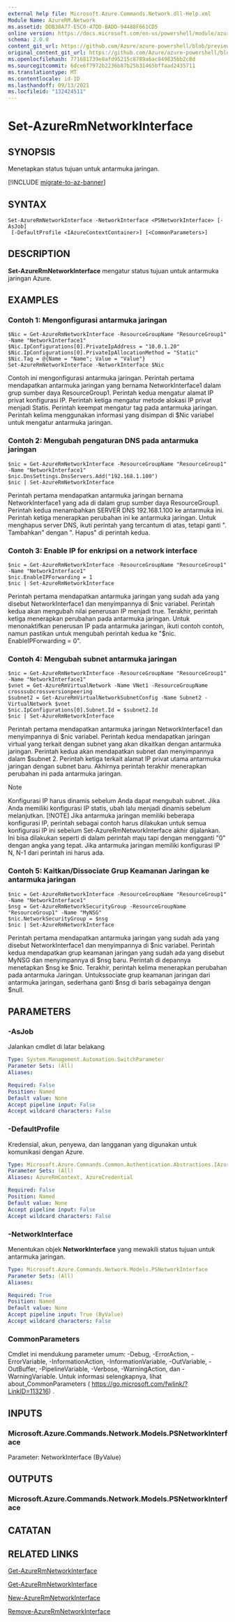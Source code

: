 ```yaml
---
external help file: Microsoft.Azure.Commands.Network.dll-Help.xml
Module Name: AzureRM.Network
ms.assetid: DDB38A77-E5C0-47DD-BADD-94488F661CD5
online version: https://docs.microsoft.com/en-us/powershell/module/azurerm.network/set-azurermnetworkinterface
schema: 2.0.0
content_git_url: https://github.com/Azure/azure-powershell/blob/preview/src/ResourceManager/Network/Commands.Network/help/Set-AzureRmNetworkInterface.md
original_content_git_url: https://github.com/Azure/azure-powershell/blob/preview/src/ResourceManager/Network/Commands.Network/help/Set-AzureRmNetworkInterface.md
ms.openlocfilehash: 771681739e8afd95215c8789a6ac849835bb2c8d
ms.sourcegitcommit: 6dce6f7972b2236b87b25b31465bffaad2435711
ms.translationtype: MT
ms.contentlocale: id-ID
ms.lasthandoff: 09/13/2021
ms.locfileid: "132424511"
---
```

# Set-AzureRmNetworkInterface

## SYNOPSIS
Menetapkan status tujuan untuk antarmuka jaringan.

[!INCLUDE [migrate-to-az-banner](../../includes/migrate-to-az-banner.md)]

## SYNTAX

```
Set-AzureRmNetworkInterface -NetworkInterface <PSNetworkInterface> [-AsJob]
 [-DefaultProfile <IAzureContextContainer>] [<CommonParameters>]
```

## DESCRIPTION
**Set-AzureRmNetworkInterface** mengatur status tujuan untuk antarmuka jaringan Azure.

## EXAMPLES

### Contoh 1: Mengonfigurasi antarmuka jaringan
```
$Nic = Get-AzureRmNetworkInterface -ResourceGroupName "ResourceGroup1" -Name "NetworkInterface1"
$Nic.IpConfigurations[0].PrivateIpAddress = "10.0.1.20"
$Nic.IpConfigurations[0].PrivateIpAllocationMethod = "Static"
$Nic.Tag = @{Name = "Name"; Value = "Value"}
Set-AzureRmNetworkInterface -NetworkInterface $Nic
```

Contoh ini mengonfigurasi antarmuka jaringan.
Perintah pertama mendapatkan antarmuka jaringan yang bernama NetworkInterface1 dalam grup sumber daya ResourceGroup1.
Perintah kedua mengatur alamat IP privat konfigurasi IP.
Perintah ketiga mengatur metode alokasi IP privat menjadi Statis.
Perintah keempat mengatur tag pada antarmuka jaringan.
Perintah kelima menggunakan informasi yang disimpan di $Nic variabel untuk mengatur antarmuka jaringan.

### Contoh 2: Mengubah pengaturan DNS pada antarmuka jaringan
```
$nic = Get-AzureRmNetworkInterface -ResourceGroupName "ResourceGroup1" -Name "NetworkInterface1"
$nic.DnsSettings.DnsServers.Add("192.168.1.100")
$nic | Set-AzureRmNetworkInterface
```

Perintah pertama mendapatkan antarmuka jaringan bernama NetworkInterface1 yang ada di dalam grup sumber daya ResourceGroup1. Perintah kedua menambahkan SERVER DNS 192.168.1.100 ke antarmuka ini. Perintah ketiga menerapkan perubahan ini ke antarmuka jaringan. Untuk menghapus server DNS, ikuti perintah yang tercantum di atas, tetapi ganti ". Tambahkan" dengan ". Hapus" di perintah kedua.

### Contoh 3: Enable IP for enkripsi on a network interface
```
$nic = Get-AzureRmNetworkInterface -ResourceGroupName "ResourceGroup1" -Name "NetworkInterface1"
$nic.EnableIPForwarding = 1
$nic | Set-AzureRmNetworkInterface
```

Perintah pertama mendapatkan antarmuka jaringan yang sudah ada yang disebut NetworkInterface1 dan menyimpannya di $nic variabel. Perintah kedua akan mengubah nilai penerusan IP menjadi true. Terakhir, perintah ketiga menerapkan perubahan pada antarmuka jaringan. Untuk menonaktifkan penerusan IP pada antarmuka jaringan, ikuti contoh contoh, namun pastikan untuk mengubah perintah kedua ke "$nic. EnableIPForwarding = 0".

### Contoh 4: Mengubah subnet antarmuka jaringan
```
$nic = Get-AzureRmNetworkInterface -ResourceGroupName "ResourceGroup1" -Name "NetworkInterface1"
$vnet = Get-AzureRmVirtualNetwork -Name VNet1 -ResourceGroupName crosssubcrossversionpeering
$subnet2 = Get-AzureRmVirtualNetworkSubnetConfig -Name Subnet2 -VirtualNetwork $vnet
$nic.IpConfigurations[0].Subnet.Id = $subnet2.Id
$nic | Set-AzureRmNetworkInterface
```

Perintah pertama mendapatkan antarmuka jaringan NetworkInterface1 dan menyimpannya di $nic variabel. Perintah kedua mendapatkan jaringan virtual yang terkait dengan subnet yang akan dikaitkan dengan antarmuka jaringan. Perintah kedua akan mendapatkan subnet dan menyimpannya dalam $subnet 2. Perintah ketiga terkait alamat IP privat utama antarmuka jaringan dengan subnet baru. Akhirnya perintah terakhir menerapkan perubahan ini pada antarmuka jaringan.
>[!NOTE] 
>Konfigurasi IP harus dinamis sebelum Anda dapat mengubah subnet. Jika Anda memiliki konfigurasi IP statis, ubah lalu menjadi dinamis sebelum melanjutkan. 
>[!NOTE]
>Jika antarmuka jaringan memiliki beberapa konfigurasi IP, perintah sebagai contoh harus dilakukan untuk semua konfigurasi IP ini sebelum Set-AzureRmNetworkInterface akhir dijalankan. Ini bisa dilakukan seperti di dalam perintah maju tapi dengan mengganti "0" dengan angka yang tepat. Jika antarmuka jaringan memiliki konfigurasi IP N, N-1 dari perintah ini harus ada.

### Contoh 5: Kaitkan/Dissociate Grup Keamanan Jaringan ke antarmuka jaringan
```
$nic = Get-AzureRmNetworkInterface -ResourceGroupName "ResourceGroup1" -Name "NetworkInterface1"
$nsg = Get-AzureRmNetworkSecurityGroup -ResourceGroupName "ResourceGroup1" -Name "MyNSG"
$nic.NetworkSecurityGroup = $nsg
$nic | Set-AzureRmNetworkInterface
```

Perintah pertama mendapatkan antarmuka jaringan yang sudah ada yang disebut NetworkInterface1 dan menyimpannya di $nic variabel. Perintah kedua mendapatkan grup keamanan jaringan yang sudah ada yang disebut MyNSG dan menyimpannya di $nsg baru. Perintah di depannya menetapkan $nsg ke $nic. Terakhir, perintah kelima menerapkan perubahan pada antarmuka Jaringan. Untukssociate grup keamanan jaringan dari antarmuka jaringan, sederhana ganti $nsg di baris sebagainya dengan $null.

## PARAMETERS

### -AsJob
Jalankan cmdlet di latar belakang

```yaml
Type: System.Management.Automation.SwitchParameter
Parameter Sets: (All)
Aliases:

Required: False
Position: Named
Default value: None
Accept pipeline input: False
Accept wildcard characters: False
```

### -DefaultProfile
Kredensial, akun, penyewa, dan langganan yang digunakan untuk komunikasi dengan Azure.

```yaml
Type: Microsoft.Azure.Commands.Common.Authentication.Abstractions.IAzureContextContainer
Parameter Sets: (All)
Aliases: AzureRmContext, AzureCredential

Required: False
Position: Named
Default value: None
Accept pipeline input: False
Accept wildcard characters: False
```

### -NetworkInterface
Menentukan objek **NetworkInterface** yang mewakili status tujuan untuk antarmuka jaringan.

```yaml
Type: Microsoft.Azure.Commands.Network.Models.PSNetworkInterface
Parameter Sets: (All)
Aliases:

Required: True
Position: Named
Default value: None
Accept pipeline input: True (ByValue)
Accept wildcard characters: False
```

### CommonParameters
Cmdlet ini mendukung parameter umum: -Debug, -ErrorAction, -ErrorVariable, -InformationAction, -InformationVariable, -OutVariable, -OutBuffer, -PipelineVariable, -Verbose, -WarningAction, dan -WarningVariable. Untuk informasi selengkapnya, lihat about_CommonParameters ( https://go.microsoft.com/fwlink/?LinkID=113216) .

## INPUTS

### Microsoft.Azure.Commands.Network.Models.PSNetworkInterface
Parameter: NetworkInterface (ByValue)

## OUTPUTS

### Microsoft.Azure.Commands.Network.Models.PSNetworkInterface

## CATATAN

## RELATED LINKS

[Get-AzureRmNetworkInterface](./Get-AzureRmNetworkInterface.md)

[Get-AzureRmNetworkInterface](./Get-AzureRmNetworkInterface.md)

[New-AzureRmNetworkInterface](./New-AzureRmNetworkInterface.md)

[Remove-AzureRmNetworkInterface](./Remove-AzureRmNetworkInterface.md)
